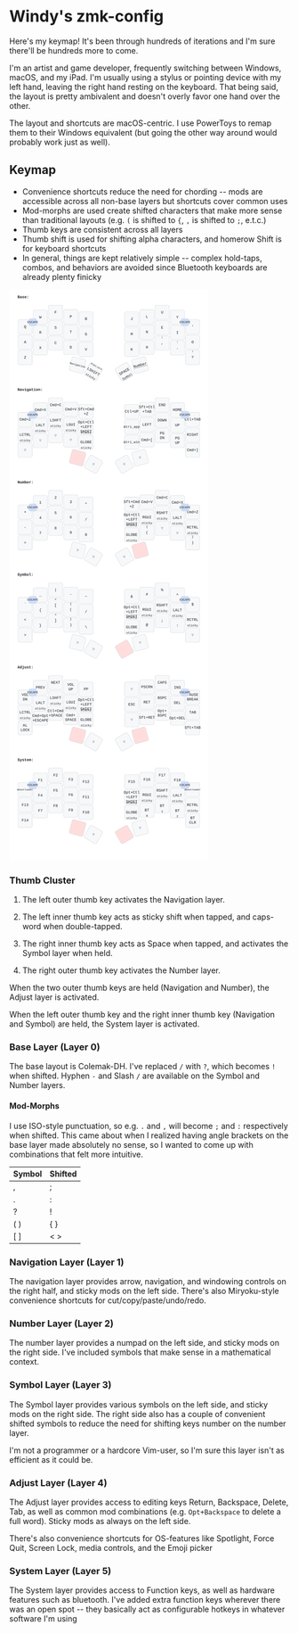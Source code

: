 # Windy's zmk-config

Here's my keymap! It's been through hundreds of iterations and I'm sure there'll be hundreds more to come.

I'm an artist and game developer, frequently switching between Windows, macOS, and my iPad. I'm usually using a stylus or pointing device with my left hand, leaving the right hand resting on the keyboard. That being said, the layout is pretty ambivalent and doesn't overly favor one hand over the other.

The layout and shortcuts are macOS-centric. I use PowerToys to remap them to their Windows equivalent (but going the other way around would probably work just as well).

## Keymap

- Convenience shortcuts reduce the need for chording -- mods are accessible across all non-base layers but shortcuts cover common uses
- Mod-morphs are used create shifted characters that make more sense than traditional layouts (e.g. `(` is shifted to `{`, `,` is shifted to `;`, e.t.c.)
- Thumb keys are consistent across all layers
- Thumb shift is used for shifting alpha characters, and homerow Shift is for keyboard shortcuts
- In general, things are kept relatively simple -- complex hold-taps, combos, and behaviors are avoided since Bluetooth keyboards are already plenty finicky

![](keymap-drawer/cradio.svg)
    
### Thumb Cluster

1. The left outer thumb key activates the Navigation layer.

2. The left inner thumb key acts as sticky shift when tapped, and caps-word when double-tapped.

3. The right inner thumb key acts as Space when tapped, and activates the Symbol layer when held.

4. The right outer thumb key activates the Number layer.

When the two outer thumb keys are held (Navigation and Number), the Adjust layer is activated.

When the left outer thumb key and the right inner thumb key (Navigation and Symbol) are held, the System layer is activated.

### Base Layer (Layer 0)

The base layout is Colemak-DH. I've replaced `/` with `?`, which becomes `!` when shifted. Hyphen `-` and Slash `/` are available on the Symbol and Number layers.

#### Mod-Morphs

I use ISO-style punctuation, so e.g. `.` and `,` will become `;` and `:` respectively when shifted. This came about when I realized having angle brackets on the base layer made absolutely no sense, so I wanted to come up with combinations that felt more intuitive.

| Symbol | Shifted |
| ------ | ------- |
| ,      | ;       |
| .      | :       |
| ?      | !       |
| ( )    | { }     |
| [ ]    | < >     |

### Navigation Layer (Layer 1)

The navigation layer provides arrow, navigation, and windowing controls on the right half, and sticky mods on the left side. There's also Miryoku-style convenience shortcuts for cut/copy/paste/undo/redo.

### Number Layer (Layer 2)

The number layer provides a numpad on the left side, and sticky mods on the right side. I've included symbols that make sense in a mathematical context.

### Symbol Layer (Layer 3)

The Symbol layer provides various symbols on the left side, and sticky mods on the right side. 
The right side also has a couple of convenient shifted symbols to reduce the need for shifting keys number on the number layer.

I'm not a programmer or a hardcore Vim-user, so I'm sure this layer isn't as efficient as it   could be.

### Adjust Layer (Layer 4)

The Adjust layer provides access to editing keys Return, Backspace, Delete, Tab, as well as common mod combinations (e.g. `Opt+Backspace` to delete a full word). Sticky mods as always on the left side. 

There's also convenience shortcuts for OS-features like Spotlight, Force Quit, Screen Lock, media controls, and the Emoji picker

### System Layer (Layer 5)

The System layer provides access to Function keys, as well as hardware features such as bluetooth. I've added extra function keys wherever there was an open spot -- they basically act as configurable hotkeys in whatever software I'm using